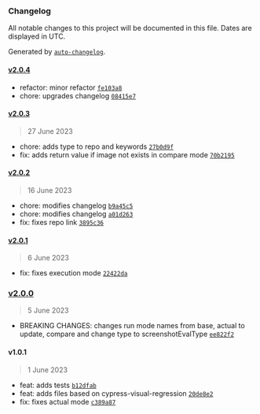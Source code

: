 ### Changelog

All notable changes to this project will be documented in this file. Dates are displayed in UTC.

Generated by [`auto-changelog`](https://github.com/CookPete/auto-changelog).

#### [v2.0.4](https://github.com/giomen/cypress-screenshot-compare/compare/v2.0.3...v2.0.4)

- refactor: minor refactor [`fe103a8`](https://github.com/giomen/cypress-screenshot-compare/commit/fe103a88d52b36a725647fffd3e2dcfda219229f)
- chore: upgrades changelog [`08415e7`](https://github.com/giomen/cypress-screenshot-compare/commit/08415e795abdf4adcbeda86a3ee6d0fc857e4ae1)

#### [v2.0.3](https://github.com/giomen/cypress-screenshot-compare/compare/v2.0.2...v2.0.3)

> 27 June 2023

- chore: adds type to repo and keywords [`27b0d9f`](https://github.com/giomen/cypress-screenshot-compare/commit/27b0d9f7afd845f6f3a6a32a33d8564b343cef28)
- fix: adds return value if image not exists in compare mode [`70b2195`](https://github.com/giomen/cypress-screenshot-compare/commit/70b21953cdad8aeab017b2acf0777b0f5380ffae)

#### [v2.0.2](https://github.com/giomen/cypress-screenshot-compare/compare/v2.0.1...v2.0.2)

> 16 June 2023

- chore: modifies changelog [`b9a45c5`](https://github.com/giomen/cypress-screenshot-compare/commit/b9a45c5f63edbac6ccea3dc623f1083370e93c08)
- chore: modifies changelog [`a01d263`](https://github.com/giomen/cypress-screenshot-compare/commit/a01d263783319faf94ab7b6072dcd93ded9d24e5)
- fix: fixes repo link [`3895c36`](https://github.com/giomen/cypress-screenshot-compare/commit/3895c3611091e7cf265a10b97f47ea90774a0249)

#### [v2.0.1](https://github.com/giomen/cypress-screenshot-compare/compare/v2.0.0...v2.0.1)

> 6 June 2023

- fix: fixes execution mode [`22422da`](https://github.com/giomen/cypress-screenshot-compare/commit/22422dae4e2e056b50596ad2cbff8841df87bd17)

### [v2.0.0](https://github.com/giomen/cypress-screenshot-compare/compare/v1.0.1...v2.0.0)

> 5 June 2023

- BREAKING CHANGES: changes run mode names from base, actual to update, compare and change type to screenshotEvalType [`ee822f2`](https://github.com/giomen/cypress-screenshot-compare/commit/ee822f27204b26be2d3a341442ffb29448911e15)

#### v1.0.1

> 1 June 2023

- feat: adds tests [`b12dfab`](https://github.com/giomen/cypress-screenshot-compare/commit/b12dfabe9eb52ac964f17a964d63f28f882e8f63)
- feat: adds files based on cypress-visual-regression [`20de8e2`](https://github.com/giomen/cypress-screenshot-compare/commit/20de8e23ef13b8035994feecd9acd593b8a68f04)
- fix: fixes actual mode [`c389a87`](https://github.com/giomen/cypress-screenshot-compare/commit/c389a8763223d820227d9fced3ba9c7f5653c302)

